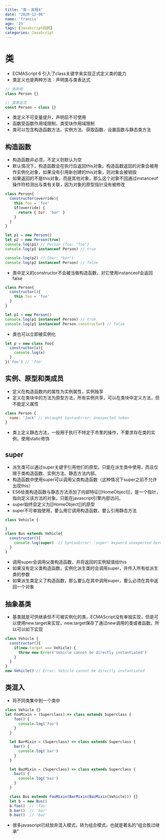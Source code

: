 ```yaml
---
title: "类--高程4"
date: "2020-12-08"
name: 'francis'
age: '25'
tags: [JavaScript回顾]
categories: JavaScript
---
```


# 类

- ECMAScript 6 引入了class关键字来实现正式定义类的能力
- 类定义也是两种方法：声明类与类表达式

```js
// 类声明
class Person {}

// 类表达式
const Person = class {}
```

- 类定义不可变量提升，声明前不可使用
- 函数受函数作用域限制，类受块作用域限制
- 类可以包含构造函数方法、实例方法、获取函数、设置函数与静态类方法
<!--more-->
## 构造函数

- 构造函数非必须，不定义则默认为空
- 默认情况下，构造函数会在执行后返回this对象。构造函数返回的对象会被用作实例化对象，如果没有引用新创建的this对象，则对象会被销毁
- 如果返回的不是this对象，而是其他对象，那么这个对象不回通过instanceof操作符检测出与类有关联，因为对象的原型指针没有被修改

```js
class Person{
  constructor(override){
    this.foo = 'foo'
    if(override) {
      return { bar: 'bar' }
    }
  }
}

let p1 = new Person()
let p2 = new Person(true)
console.log(p1) // Person {foo: "foo"}
console.log(p1 instanceof Person) // true

console.log(p2) // {bar: "bar"}
console.log(p2 instanceof Person) // false
```

- 类中定义的constructor不会被当做构造函数，对它使用instanceof会返回false

```js
class Person{
  constructor(){
    this.foo = 'foo'
  }
}

let p1 = new Person()
console.log(p1 instanceof Person) // true
console.log(p1 instanceof Person.constructor) // false
```

- 类也可以立即被实例化

```js
let p = new class Foo{
  constructor(x){
    console.log(x)
  }
}('foo') // 'foo'
```

## 实例、原型和类成员

- 定义在构造函数内的属性为实例属性，实例独享
- 定义在类块中的方法为原型方法，所有实例共享，可以在类块中定义方法，但不能定义属性

```js
class Person {
  name: 'Jack' // Uncaught SyntaxError: Unexpected token
}
```

- 类上定义静态方法，一般用于执行不特定于市里的操作，不要求存在类的实例，使用static修饰

## super

- 派生类可以通过super关键字引用他们的原型。只能在派生类中使用，而且仅限于类构造函数、实例方法、静态方法内部。
- 构造函数中使用super可以调用父类构造函数（这种情况下super之前不允许出现this）
- ES6给类构造函数与静态方法添加了内部特征[[HomeObject]]，是一个指针，指向定义该方法的对象。只能在javascript引擎内部访问。
- super始终会定义为[[HomeObject]]的原型
- super不可单独使用，要么用它调用构造函数，要么引用静态方法

```js
class Vehicle {

}
class Bus extends Vehicle{
  constructor(){
    console.log(super)  // SyntaxError: 'super' keyword unexpected here
  }
}
```

- 调用super会调用父类构造函数，并将返回的实例赋值给this
- 如果没有定义类构造函数，实例化派生类时会调用super，并传入所有给派生类的参数
- 如果派生类定义了构造函数，那么要么在其中调用super，要么必须在其中返回一个对象

## 抽象基类

- 基类就是可供继承但不可被实例化的类，ECMAScript没有单独实现，但是可以使用new.target来实现，new.target保存了通过new调用的类或者函数。所以可以如下实现

```js
class Vehicle {
  constructor(){
    if(new.target === Vehicle) {
      throw new Error('Vehicle cannot be directly instantiated')
    }
  }
}
new Vehicle() // Error: Vehicle cannot be directly instantiated
```

## 类混入

- 将不同类集中到一个类中

```js
class Vehicle {}
let FooMixin = (Superclass) => class extends Superclass {
    foo() {
      console.log('foo')
    }
  }

  let BarMixin = (Superclass) => class extends Superclass {
    bar() {
      console.log('bar')
    }
  }

  let BazMixin = (Superclass) => class extends Superclass {
    baz() {
      console.log('baz')
    }
  }

  class Bus extends FooMixin(BarMixin(BazMixin(Vehicle))) {}
  let b = new Bus()
  b.foo()  // 'foo'
  b.bar()  // 'bar'
  b.baz()  // 'baz'
```

- 很多javascript已经放弃混入模式，转为组合模式，也就是著名的“组合胜过继承”